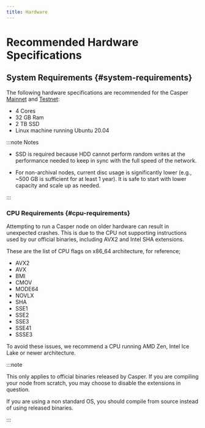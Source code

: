 ```yaml
---
title: Hardware
---
```


# Recommended Hardware Specifications

## System Requirements {#system-requirements}

The following hardware specifications are recommended for the Casper [Mainnet](https://cspr.live/) and [Testnet](https://testnet.cspr.live/):

-   4 Cores
-   32 GB Ram
-   2 TB SSD
-   Linux machine running Ubuntu 20.04


:::note Notes

- SSD is required because HDD cannot perform random writes at the performance needed to keep in sync with the full speed of the network.

- For non-archival nodes, current disc usage is significantly lower (e.g., ~500 GB is sufficient for at least 1 year). It is safe to start with lower capacity and scale up as needed.

:::

### CPU Requirements {#cpu-requirements}

Attempting to run a Casper node on older hardware can result in unexpected crashes. This is due to the CPU not supporting instructions used by our official binaries, including AVX2 and Intel SHA extensions. 

These are the list of CPU flags on x86_64 architecture, for reference;

- AVX2
- AVX
- BMI
- CMOV
- MODE64
- NOVLX
- SHA
- SSE1
- SSE2
- SSE3
- SSE41
- SSSE3

To avoid these issues, we recommend a CPU running AMD Zen, Intel Ice Lake or newer architecture.

:::note

This only applies to official binaries released by Casper. If you are compiling your node from scratch, you may choose to disable the extensions in question.

If you are using a non standard OS, you should compile from source instead of using released binaries.

:::
